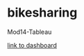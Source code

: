 # bikesharing
Mod14-Tableau


[link to dashboard](https://public.tableau.com/app/profile/chris.newell2499/viz/NYC_Citibike_Challenge_16462450475530/Story1?publish=yes "link to dashboard")
